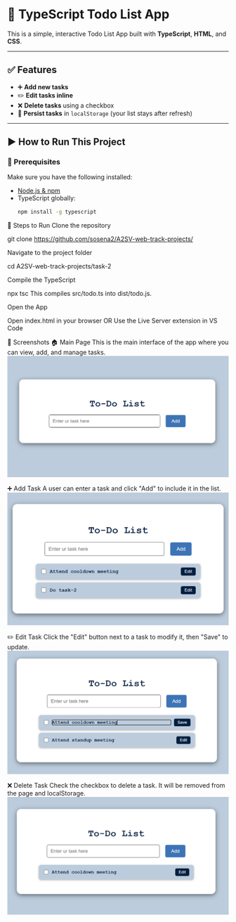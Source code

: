 # 📝 TypeScript Todo List App

This is a simple, interactive Todo List App built with **TypeScript**, **HTML**, and **CSS**.

---

## ✅ Features

- ➕ **Add new tasks**
- ✏️ **Edit tasks inline**
- ❌ **Delete tasks** using a checkbox
- 💾 **Persist tasks** in `localStorage` (your list stays after refresh)

---

## ▶️ How to Run This Project

### 🧩 Prerequisites

Make sure you have the following installed:

- [Node.js & npm](https://nodejs.org/)
- TypeScript globally:
  ```bash
  npm install -g typescript
  ```

🚀 Steps to Run
Clone the repository

git clone https://github.com/sosena2/A2SV-web-track-projects/

Navigate to the project folder

cd A2SV-web-track-projects/task-2

Compile the TypeScript

npx tsc
This compiles src/todo.ts into dist/todo.js.

Open the App

Open index.html in your browser
OR
Use the Live Server extension in VS Code

📸 Screenshots
🏠 Main Page
This is the main interface of the app where you can view, add, and manage tasks.
![](screenshot/main.png)

➕ Add Task
A user can enter a task and click "Add" to include it in the list.
![Main page](screenshot/add.png)

✏️ Edit Task
Click the "Edit" button next to a task to modify it, then "Save" to update.
![Main page](screenshot/edit.png)

❌ Delete Task
Check the checkbox to delete a task. It will be removed from the page and localStorage.
![Main page](screenshot/delete.png)
